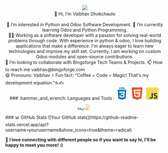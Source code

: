 <div id="header" align="center">
  <img src="https://media.giphy.com/media/M9gbBd9nbDrOTu1Mqx/giphy.gif" width="100"/>
</div>
<div id="header" align="center">
<center>👋 Hi, I’m Vaibhav Dhokchaule </center> </br> 
👀 I’m interested in Python and Odoo Software Development.
🌱 I’m currently learning Odoo and Python Programming. </br>
👨‍💻 Working as a software developer with a passion for solving real-world problems through code. With experience in python & odoo, I love building applications that make a 
    difference. I'm always eager to learn new technologies and improve my skill set. Currently, I am working on custom Odoo modules and open-source contributions.</div>
👯 I’m looking to collaborate with Bingoforge Tech Teams & Projects.
📫 How to reach me vaibhav@bingoforge.com </br>
😄 Pronouns: Vaibhav
⚡ Fun fact: "Coffee + Code = Magic! That's my development equation."☕✍

<div id="header" align="center">
### :hammer_and_wrench: Languages and Tools :
  <img src="https://github.com/devicons/devicon/blob/master/icons/css3/css3-plain-wordmark.svg"  title="CSS3" alt="CSS" width="40" height="40"/>&nbsp;
  <img src="https://github.com/devicons/devicon/blob/master/icons/html5/html5-original.svg" title="HTML5" alt="HTML" width="40" height="40"/>&nbsp;
  <img src="https://github.com/devicons/devicon/blob/master/icons/javascript/javascript-original.svg" title="JavaScript" alt="JavaScript" width="40" height="40"/>&nbsp;
  <img src="https://github.com/devicons/devicon/blob/master/icons/mysql/mysql-original-wordmark.svg" title="MySQL"  alt="MySQL" width="40" height="40"/>&nbsp;
</div>
### 📊 GitHub Stats
![Your GitHub stats](https://github-readme-stats.vercel.app/api?username=yourusername&show_icons=true&theme=radical)

🤼 <b>I love connecting with different people so if you want to say hi, I'll be happy to meet you more! :) </b>
  

<!---
VaibhavBingoforge/VaibhavBingoforge is a ✨ special ✨ repository because its `README.md` (this file) appears on your GitHub profile.
You can click the Preview link to take a look at your changes.
--->
